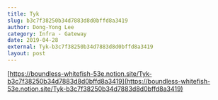 ```yaml
---
title: Tyk
slug: b3c7f38250b34d7883d8d0bffd8a3419
author: Dong-Yong Lee
category: Infra - Gateway
date: 2019-04-28
external: Tyk-b3c7f38250b34d7883d8d0bffd8a3419
layout: post
---
```


[https://boundless-whitefish-53e.notion.site/Tyk-b3c7f38250b34d7883d8d0bffd8a3419](https://boundless-whitefish-53e.notion.site/Tyk-b3c7f38250b34d7883d8d0bffd8a3419)